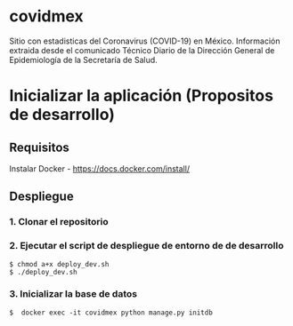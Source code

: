 # covidmex
Sitio con estadisticas del Coronavirus (COVID-19) en México. Información extraida desde el comunicado Técnico Diario de la Dirección General de Epidemiología de la  Secretaría de Salud.

# Inicializar la aplicación (Propositos de desarrollo)

## Requisitos

Instalar Docker - https://docs.docker.com/install/

## Despliegue

### 1. Clonar el repositorio

### 2. Ejecutar el script de despliegue de entorno de de desarrollo

```
$ chmod a+x deploy_dev.sh
$ ./deploy_dev.sh
```

###  3. Inicializar la base de datos
```
$  docker exec -it covidmex python manage.py initdb
```